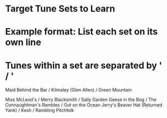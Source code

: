 # Target Tune Sets to Learn

# Example format: List each set on its own line
# Tunes within a set are separated by ' / '

Maid Behind the Bar / Kilmaley (Glen Allen) / Green Mountain
<!-- Silver Spear / Father Kelly's No.1 / Miss Monaghan -->
Miss McLeod's / Merry Blacksmith / Sally Garden
Geese in the Bog / The Connaughtman's Rambles / Out on the Ocean
Jerry's Beaver Hat (Returned Yank) / Kesh / Rambling Pitchfolk
<!-- Lark in the Morning / Humours of Ennistymon / Wandering Minstrel
Boys of Bluehill / Cork Hornpipe (Harvest Home) / Cronin's Hornpipe 
Brosna Slide / O'Keefe's Slide /  Denis Murphy's Slide
Ballydesmond No.1 / Ballydesmond No.2 / Peg Ryan's (Kerry polka No.1) 
Britches Full of Stitches / Armagh Polka (John Ryan's) /  Ballydesmond No.3
Little Diamond Polka / Murroe Polka / Maids of Ardath (Toormore No.1)  -->